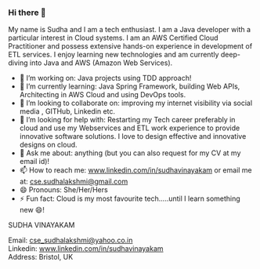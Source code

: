 ### Hi there 👋


My name is Sudha and I am a tech enthusiast. I am a Java developer with a particular interest in Cloud systems. 
I am an AWS Certified Cloud Practitioner and possess extensive hands-on experience in development of ETL services. 
I enjoy learning new technologies and am currently deep-diving into Java and AWS (Amazon Web Services).

- 🔭 I’m working on: Java projects using TDD approach!
- 🌱 I’m currently learning: Java Spring Framework, building Web APIs, Architecting in AWS Cloud and using DevOps tools.
- 👯 I’m looking to collaborate on: improving my internet visibility via social media , GITHub, Linkedin etc.
- 🤔 I’m looking for help with: Restarting my Tech career preferably in cloud and use my Webservices and ETL work experience to provide innovative software solutions. I love to design effective and innovative designs on cloud.
- 💬 Ask me about: anything (but you can also request for my CV at my email id)!
- 📫 How to reach me: www.linkedin.com/in/sudhavinayakam or email me at: cse.sudhalakshmi@gmail.com
- 😄 Pronouns: She/Her/Hers
- ⚡ Fun fact: Cloud is my most favourite tech.....until I learn something new 😄!


SUDHA VINAYAKAM

Email: cse_sudhalakshmi@yahoo.co.in				     
Linkedin: www.linkedin.com/in/sudhavinayakam  
Address: Bristol, UK         	
